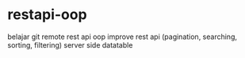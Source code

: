 # restapi-oop
belajar git remote
rest api oop
improve rest api (pagination, searching, sorting, filtering)
server side datatable

